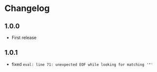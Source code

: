 # Changelog

## 1.0.0

- First release

## 1.0.1

- fixed `eval: line 71: unexpected EOF while looking for matching '"'`